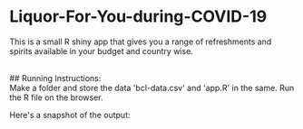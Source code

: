 # Liquor-For-You-during-COVID-19
This is a small R shiny app that gives you a range of refreshments and spirits available in your budget and country wise.

<br>
## Running Instructions:<br>
Make a folder and store the data 'bcl-data.csv' and 'app.R' in the same.
Run the R file on the browser.

Here's a snapshot of the output:


